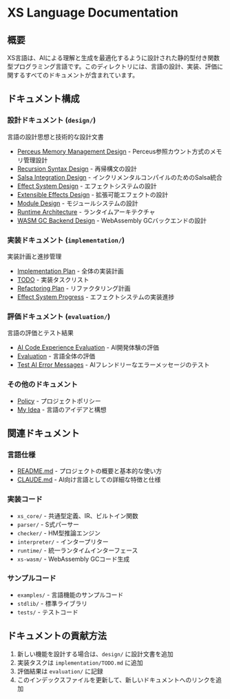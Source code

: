 # XS Language Documentation

## 概要
XS言語は、AIによる理解と生成を最適化するように設計された静的型付き関数型プログラミング言語です。このディレクトリには、言語の設計、実装、評価に関するすべてのドキュメントが含まれています。

## ドキュメント構成

### 設計ドキュメント (`design/`)
言語の設計思想と技術的な設計文書

- [Perceus Memory Management Design](design/perceus-memory-management-design.md) - Perceus参照カウント方式のメモリ管理設計
- [Recursion Syntax Design](design/recursion-syntax-design.md) - 再帰構文の設計
- [Salsa Integration Design](design/salsa-integration-design.md) - インクリメンタルコンパイルのためのSalsa統合
- [Effect System Design](design/EFFECT_SYSTEM_DESIGN.md) - エフェクトシステムの設計
- [Extensible Effects Design](design/EXTENSIBLE_EFFECTS_DESIGN.md) - 拡張可能エフェクトの設計
- [Module Design](design/MODULE_DESIGN.md) - モジュールシステムの設計
- [Runtime Architecture](design/RUNTIME_ARCHITECTURE.md) - ランタイムアーキテクチャ
- [WASM GC Backend Design](design/WASM_GC_BACKEND_DESIGN.md) - WebAssembly GCバックエンドの設計

### 実装ドキュメント (`implementation/`)
実装計画と進捗管理

- [Implementation Plan](implementation/IMPLEMENTATION_PLAN.md) - 全体の実装計画
- [TODO](implementation/TODO.md) - 実装タスクリスト
- [Refactoring Plan](implementation/REFACTORING_PLAN.md) - リファクタリング計画
- [Effect System Progress](implementation/EFFECT_SYSTEM_PROGRESS.md) - エフェクトシステムの実装進捗

### 評価ドキュメント (`evaluation/`)
言語の評価とテスト結果

- [AI Code Experience Evaluation](evaluation/AI_CODE_EXPERIENCE_EVALUATION.md) - AI開発体験の評価
- [Evaluation](evaluation/EVALUATION.md) - 言語全体の評価
- [Test AI Error Messages](evaluation/test_ai_error_messages.md) - AIフレンドリーなエラーメッセージのテスト

### その他のドキュメント
- [Policy](policy.md) - プロジェクトポリシー
- [My Idea](my-idea.md) - 言語のアイデアと構想

## 関連ドキュメント

### 言語仕様
- [README.md](../README.md) - プロジェクトの概要と基本的な使い方
- [CLAUDE.md](../CLAUDE.md) - AI向け言語としての詳細な特徴と仕様

### 実装コード
- `xs_core/` - 共通型定義、IR、ビルトイン関数
- `parser/` - S式パーサー
- `checker/` - HM型推論エンジン
- `interpreter/` - インタープリター
- `runtime/` - 統一ランタイムインターフェース
- `xs-wasm/` - WebAssembly GCコード生成

### サンプルコード
- `examples/` - 言語機能のサンプルコード
- `stdlib/` - 標準ライブラリ
- `tests/` - テストコード

## ドキュメントの貢献方法
1. 新しい機能を設計する場合は、`design/` に設計文書を追加
2. 実装タスクは `implementation/TODO.md` に追加
3. 評価結果は `evaluation/` に記録
4. このインデックスファイルを更新して、新しいドキュメントへのリンクを追加